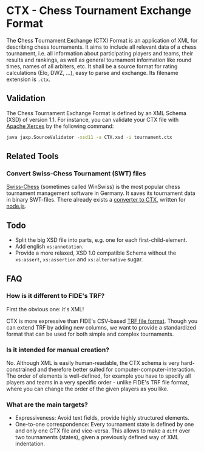 # CTX - Chess Tournament Exchange Format

The <b>C</b>hess <b>T</b>ournament E<b>x</b>change (CTX) Format is an application of XML for describing chess tournaments. It aims to include all relevant data of a chess tournament, i.e. all information about participating players and teams, their results and rankings, as well as general tournament information like round times, names of all arbiters, etc. It shall be a source format for rating calculations (Elo, DWZ, ...), easy to parse and exchange. Its filename extension is `.ctx`.

## Validation

The Chess Tournament Exchange Format is defined by an XML Schema (XSD) of version 1.1. For instance, you can validate your CTX file with [Apache Xerces](http://xerces.apache.org/) by the following command:

```sh
java jaxp.SourceValidator -xsd11 -a CTX.xsd -i tournament.ctx
```

## Related Tools

### Convert Swiss-Chess Tournament (SWT) files

[Swiss-Chess](http://swiss-chess.de) (sometimes called WinSwiss) is the most popular chess tournament management software in Germany. It saves its tournament data in binary SWT-files. There already exists a [converter to CTX](https://github.com/fnogatz/swt2ctx), written for [node.js](http://nodejs.org).

## Todo

- Split the big XSD file into parts, e.g. one for each first-child-element.
- Add english `xs:annotation`.
- Provide a more relaxed, XSD 1.0 compatible Schema without the `xs:assert`, `xs:assertion` and `xs:alternative` sugar.

## FAQ

### How is it different to FIDE's TRF?

First the obvious one: it's XML!

CTX is more expressive than FIDE's CSV-based [TRF file format](http://ratings.fide.com/download/fidexchg.txt). Though you can extend TRF by adding new columns, we want to provide a standardized format that can be used for both simple and complex tournaments.

### Is it intended for manual creation?

No. Although XML is easily human-readable, the CTX schema is very hard-constrained and therefore better suited for computer-computer-interaction. The order of elements is well-defined, for example you have to specify all players and teams in a very specific order - unlike FIDE's TRF file format, where you can change the order of the given players as you like.

### What are the main targets?

- Expressiveness: Avoid text fields, provide highly structured elements.
- One-to-one correspondence: Every tournament state is defined by one and only one CTX file and vice-versa. This allows to make a `diff` over two tournaments (states), given a previously defined way of XML indentation.

